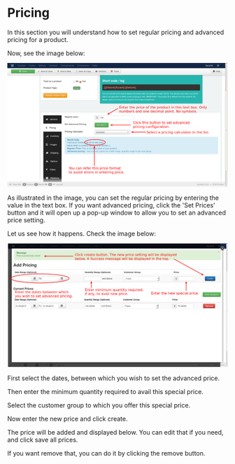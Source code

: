 # Pricing

In this section you will understand how to set regular pricing and advanced pricing for a product.

Now, see the image below:

![Simple Product Pricing](product_simple_pricing.png)

As illustrated in the image, you can set the regular pricing by entering the value in the text box. If you want advanced pricing, click the 'Set Prices' button and it will open up a pop-up window to allow you to set an advanced price setting.

Let us see how it happens. Check the image below:

![Simple Product Add Pricing](product_simple_add_pricing.png)

First select the dates, between which you wish to set the advanced price. 

Then enter the minimum quantity required to avail this special price.

Select the customer group to which you offer this special price.

Now enter the new price and click create.

The price will be added and displayed below. You can edit that if you need, and click save all prices.

If you want remove that, you can do it by clicking the remove button.













